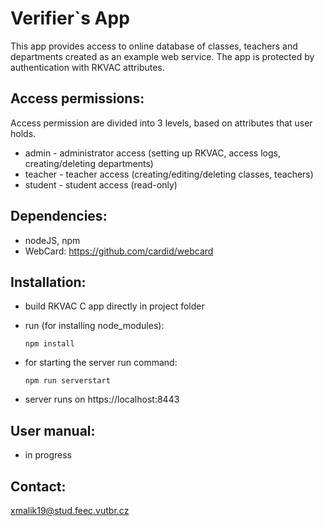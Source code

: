 # Verifier`s App
This app provides access to online database of classes, teachers and departments created as an example web service. The app is protected by authentication with RKVAC attributes.

## Access permissions:
Access permission are divided into 3 levels, based on attributes that user holds.
- admin - administrator access (setting up RKVAC, access logs, creating/deleting departments)
- teacher - teacher access (creating/editing/deleting classes, teachers) 
- student - student access (read-only)

## Dependencies:
- nodeJS, npm
- WebCard: https://github.com/cardid/webcard

## Installation:
- build RKVAC C app directly in project folder
- run (for installing node_modules):
  
  `npm install`
- for starting the server run command:
  
  `npm run serverstart`
- server runs on https://localhost:8443

## User manual:
- in progress

## Contact:
xmalik19@stud.feec.vutbr.cz